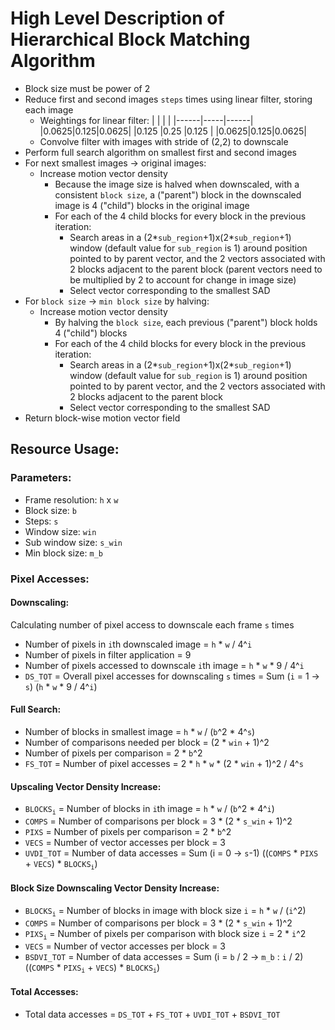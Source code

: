 # High Level Description of Hierarchical Block Matching Algorithm

- Block size must be power of 2
- Reduce first and second images `steps` times using linear filter, storing each image
    - Weightings for linear filter:
      |      |     |      |
      |------|-----|------| 
      |0.0625|0.125|0.0625| 
      |0.125 |0.25 |0.125 |
      |0.0625|0.125|0.0625|
    - Convolve filter with images with stride of (2,2) to downscale
- Perform full search algorithm on smallest first and second images
- For next smallest images -> original images:
    - Increase motion vector density
        - Because the image size is halved when downscaled, with a consistent `block size`, a ("parent") block in the downscaled image is 4 ("child") blocks in the original image
        - For each of the 4 child blocks for every block in the previous iteration:
            - Search areas in a (2*`sub_region`+1)x(2*`sub_region`+1) window (default value for `sub_region` is 1) around position pointed to by parent vector, and the 2 vectors associated with 2 blocks adjacent to the parent block (parent vectors need to be multiplied by 2 to account for change in image size)
            - Select vector corresponding to the smallest SAD
- For `block size` -> `min block size` by halving:
    - Increase motion vector density
        - By halving the `block size`, each previous ("parent") block holds 4 ("child") blocks
        - For each of the 4 child blocks for every block in the previous iteration:
            - Search areas in a (2*`sub_region`+1)x(2*`sub_region`+1) window (default value for `sub_region` is 1) around position pointed to by parent vector, and the 2 vectors associated with 2 blocks adjacent to the parent block
            - Select vector corresponding to the smallest SAD
- Return block-wise motion vector field

## Resource Usage:

### Parameters:

- Frame resolution: `h` x `w`
- Block size: `b`
- Steps: `s`
- Window size: `win`
- Sub window size: `s_win`
- Min block size: `m_b`

### Pixel Accesses:

#### Downscaling:

Calculating number of pixel access to downscale each frame `s` times

- Number of pixels in `i`th downscaled image = `h` * `w` / 4^`i`
- Number of pixels in filter application = 9
- Number of pixels accessed to downscale `i`th image = `h` * `w` * 9 / 4^`i`
- `DS_TOT` = Overall pixel accesses for downscaling `s` times = Sum (`i` = 1 -> `s`) (`h` * `w` * 9 / 4^`i`)

#### Full Search:

- Number of blocks in smallest image = `h` * `w` / (`b`^2 * 4^`s`)  
- Number of comparisons needed per block = (2 * `win` + 1)^2
- Number of pixels per comparison = 2 * `b`^2
- `FS_TOT` = Number of pixel accesses = 2 * `h` * `w` * (2 * `win` + 1)^2  / 4^`s`

#### Upscaling Vector Density Increase:

- `BLOCKS`<sub>`i`</sub> = Number of blocks in `i`th image = `h` * `w` / (`b`^2 * 4^`i`)
- `COMPS` = Number of comparisons per block = 3 * (2 * `s_win` + 1)^2
- `PIXS` = Number of pixels per comparison = 2 * `b`^2 
- `VECS` = Number of vector accesses per block = 3
- `UVDI_TOT` = Number of data accesses = Sum (i = 0 -> `s`-1) ((`COMPS` * `PIXS` + `VECS`) * `BLOCKS`<sub>`i`</sub>)

#### Block Size Downscaling Vector Density Increase:

- `BLOCKS`<sub>`i`</sub> = Number of blocks in image with block size `i` = `h` * `w` / (`i`^2)
- `COMPS` = Number of comparisons per block = 3 * (2 * `s_win` + 1)^2
- `PIXS`<sub>`i`</sub> = Number of pixels per comparison with block size `i` = 2 * `i`^2 
- `VECS` = Number of vector accesses per block = 3
- `BSDVI_TOT` = Number of data accesses = Sum (i = `b` / 2 -> `m_b` : `i` / 2) ((`COMPS` * `PIXS`<sub>`i`</sub> + `VECS`) * `BLOCKS`<sub>`i`</sub>)

#### Total Accesses:

- Total data accesses = `DS_TOT` + `FS_TOT` + `UVDI_TOT` + `BSDVI_TOT`